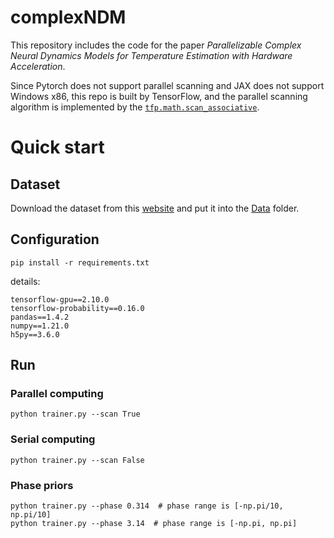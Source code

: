 # complexNDM
This repository includes the code for the paper _Parallelizable Complex Neural Dynamics Models for Temperature Estimation with Hardware Acceleration_.

Since Pytorch does not support parallel scanning and JAX does not support Windows x86, this repo is built by TensorFlow, and the parallel scanning algorithm is implemented by the [```tfp.math.scan_associative```](https://www.tensorflow.org/probability/api_docs/python/tfp/math/scan_associative).

# Quick start
## Dataset
Download the dataset from this [website](https://www.kaggle.com/wkirgsn/electric-motor-temperature) and put it into the [Data](https://github.com/XinyuanLiao/complexNDM/tree/main/Data) folder.
## Configuration
```
pip install -r requirements.txt
```
details:
```
tensorflow-gpu==2.10.0
tensorflow-probability==0.16.0
pandas==1.4.2
numpy==1.21.0
h5py==3.6.0
```
## Run
### Parallel computing
```
python trainer.py --scan True
```
### Serial computing
```
python trainer.py --scan False
```
### Phase priors
```
python trainer.py --phase 0.314  # phase range is [-np.pi/10, np.pi/10]
python trainer.py --phase 3.14  # phase range is [-np.pi, np.pi]
```
